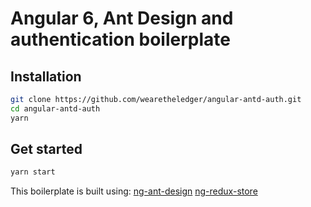 # Angular 6, Ant Design and authentication boilerplate

## Installation

```bash
git clone https://github.com/wearetheledger/angular-antd-auth.git
cd angular-antd-auth
yarn
```

## Get started

```bash
yarn start
```

This boilerplate is built using:
[ng-ant-design](https://ng.ant.design/components/card/zh)
[ng-redux-store](https://github.com/angular-redux/store)
